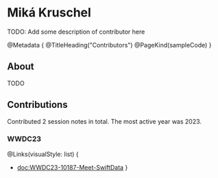 #  Miká Kruschel

TODO: Add some description of contributor here

@Metadata {
   @TitleHeading("Contributors")
   @PageKind(sampleCode)
}


## About

TODO


## Contributions

Contributed 2 session notes in total. The most active year was 2023.

### WWDC23 

@Links(visualStyle: list) {
   - <doc:WWDC23-10187-Meet-SwiftData>
}
